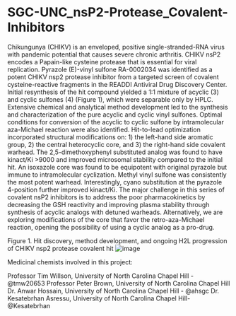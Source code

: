 # SGC-UNC_nsP2-Protease_Covalent-Inhibitors

Chikungunya (CHIKV) is an enveloped, positive single-stranded-RNA virus with pandemic potential that causes severe chronic arthritis. CHIKV nsP2 encodes a Papain-like cysteine protease that is essential for viral replication. Pyrazole (E)-vinyl sulfone RA-0002034 was identified as a potent CHIKV nsp2 protease inhibitor from a targeted screen of covalent cysteine-reactive fragments in the READDI Antiviral Drug Discovery Center. Initial resynthesis of the hit compound yielded a 1:1 mixture of acyclic (3) and cyclic sulfones (4) (Figure 1), which were separable only by HPLC. Extensive chemical and analytical method development led to the synthesis and characterization of the pure acyclic and cyclic vinyl sulfones. Optimal conditions for conversion of the acyclic to cyclic sulfone by intramolecular aza-Michael reaction were also identified. Hit-to-lead optimization incorporated structural modifications on: 1) the left-hand side aromatic group, 2) the central heterocyclic core, and 3) the right-hand side covalent warhead. The 2,5-dimethoxyphenyl substituted analog was found to have kinact/Ki >9000 and improved microsomal stability compared to the initial hit. An isoxazole core was found to be equipotent with original pyrazole but immune to intramolecular cyclization. Methyl vinyl sulfone was consistently the most potent warhead. Interestingly, cyano substitution at the pyrazole 4-position further improved kinact/Ki. The major challenge in this series of covalent nsP2 inhibitors is to address the poor pharmacokinetics by decreasing the GSH reactivity and improving plasma stability through synthesis of acyclic analogs with detuned warheads. Alternatively, we are exploring modifications of the core that favor the retro-aza-Michael reaction, opening the possibility of using a cyclic analog as a pro-drug.

Figure 1. Hit discovery, method development, and ongoing H2L progression of CHIKV nsp2 protease covalent hit
![image](https://github.com/StructuralGenomicsConsortium/SGC-UNC_nsP2-Protease_Covalent-Inhibitors/assets/162926266/39f019a0-31a1-433d-8387-76d0cf37e708)

Medicinal chemists involved in this project:

Professor Tim Willson, University of North Carolina Chapel Hill - @tmw20653
Professor Peter Brown, University of North Carolina Chapel Hill
Dr. Anwar Hossain, University of North Carolina Chapel Hill - @ahsgc
Dr. Kesatebrhan Asressu, University of North Carolina Chapel Hill- @Kesatebrhan


